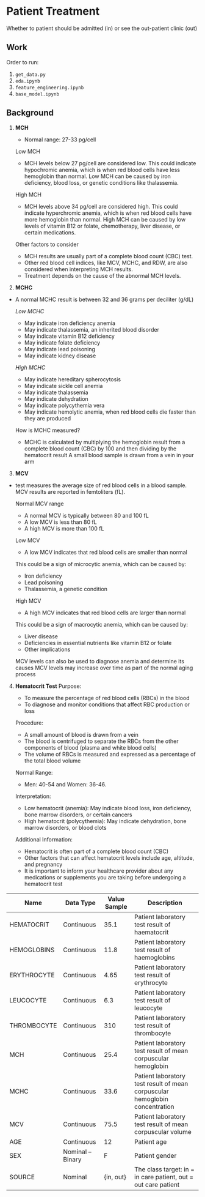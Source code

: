 # Patient Treatment
Whether to patient should be admitted (in) or see the out-patient clinic (out)

## Work

Order to run: 
1. `get_data.py`
2. `eda.ipynb`
3. `feature_engineering.ipynb`
4. `base_model.ipynb`


## Background

1. **MCH** 
    - Normal range: 27-33 pg/cell
    
    Low MCH  
    - MCH levels below 27 pg/cell are considered low. This could indicate hypochromic anemia, which is when red blood cells have less hemoglobin than normal. Low MCH can be caused by iron deficiency, blood loss, or genetic conditions like thalassemia. 
    
    High MCH  
    - MCH levels above 34 pg/cell are considered high. This could indicate hyperchromic anemia, which is when red blood cells have more hemoglobin than normal. High MCH can be caused by low levels of vitamin B12 or folate, chemotherapy, liver disease, or certain medications. 
    
    Other factors to consider
    - MCH results are usually part of a complete blood count (CBC) test. 
    - Other red blood cell indices, like MCV, MCHC, and RDW, are also considered when interpreting MCH results. 
    - Treatment depends on the cause of the abnormal MCH levels. 

2. **MCHC**
- A normal MCHC result is between 32 and 36 grams per deciliter (g/dL)  

    *Low MCHC*  
    - May indicate iron deficiency anemia
    - May indicate thalassemia, an inherited blood disorder
    - May indicate vitamin B12 deficiency
    - May indicate folate deficiency
    - May indicate lead poisoning
    - May indicate kidney disease

    *High MCHC*  
    - May indicate hereditary spherocytosis
    - May indicate sickle cell anemia
    - May indicate thalassemia
    - May indicate dehydration
    - May indicate polycythemia vera
    - May indicate hemolytic anemia, when red blood cells die faster than they are produced
    
    How is MCHC measured?
    - MCHC is calculated by multiplying the hemoglobin result from a complete blood count (CBC) by 100 and then dividing by the hematocrit result 
    A small blood sample is drawn from a vein in your arm 

3. **MCV**
- test measures the average size of red blood cells in a blood sample. MCV results are reported in femtoliters (fL). 

    Normal MCV range 
    - A normal MCV is typically between 80 and 100 fL
    - A low MCV is less than 80 fL
    - A high MCV is more than 100 fL

    Low MCV
    - A low MCV indicates that red blood cells are smaller than normal 

    This could be a sign of microcytic anemia, which can be caused by: 
    - Iron deficiency 
    - Lead poisoning 
    - Thalassemia, a genetic condition 

    High MCV
    - A high MCV indicates that red blood cells are larger than normal 

    This could be a sign of macrocytic anemia, which can be caused by: 
    - Liver disease 
    - Deficiencies in essential nutrients like vitamin B12 or folate 
    - Other implications

    MCV levels can also be used to diagnose anemia and determine its causes 
    MCV levels may increase over time as part of the normal aging process 

4. **Hematocrit Test**
    Purpose: 
    - To measure the percentage of red blood cells (RBCs) in the blood 
    - To diagnose and monitor conditions that affect RBC production or loss 

    Procedure: 
    - A small amount of blood is drawn from a vein 
    - The blood is centrifuged to separate the RBCs from the other components of blood (plasma and white blood cells) 
    - The volume of RBCs is measured and expressed as a percentage of the total blood volume 

    Normal Range: 
    - Men: 40-54 and Women: 36-46. 

    Interpretation:
    - Low hematocrit (anemia): May indicate blood loss, iron deficiency, bone marrow disorders, or certain cancers 
    - High hematocrit (polycythemia): May indicate dehydration, bone marrow disorders, or blood clots 

    Additional Information: 
    - Hematocrit is often part of a complete blood count (CBC) 
    - Other factors that can affect hematocrit levels include age, altitude, and pregnancy 
    - It is important to inform your healthcare provider about any medications or supplements you are taking before undergoing a hematocrit test


| Name         | Data Type | Value Sample | Description                                      |
|--------------|------------|--------------|--------------------------------------------------|
| HEMATOCRIT  | Continuous | 35.1         | Patient laboratory test result of haematocrit    |
| HEMOGLOBINS | Continuous | 11.8         | Patient laboratory test result of haemoglobins   |
| ERYTHROCYTE  | Continuous | 4.65         | Patient laboratory test result of erythrocyte    |
| LEUCOCYTE    | Continuous | 6.3          | Patient laboratory test result of leucocyte      |
| THROMBOCYTE  | Continuous | 310          | Patient laboratory test result of thrombocyte    |
| MCH          | Continuous | 25.4         | Patient laboratory test result of mean corpuscular hemoglobin            |
| MCHC         | Continuous | 33.6         | Patient laboratory test result of mean corpuscular hemoglobin concentration           |
| MCV          | Continuous | 75.5         | Patient laboratory test result of mean corpuscular volume           |
| AGE          | Continuous | 12           | Patient age                                      |
| SEX          | Nominal – Binary | F     | Patient gender                                   |
| SOURCE       | Nominal    | {in, out}    | The class target: in = in care patient, out = out care patient |